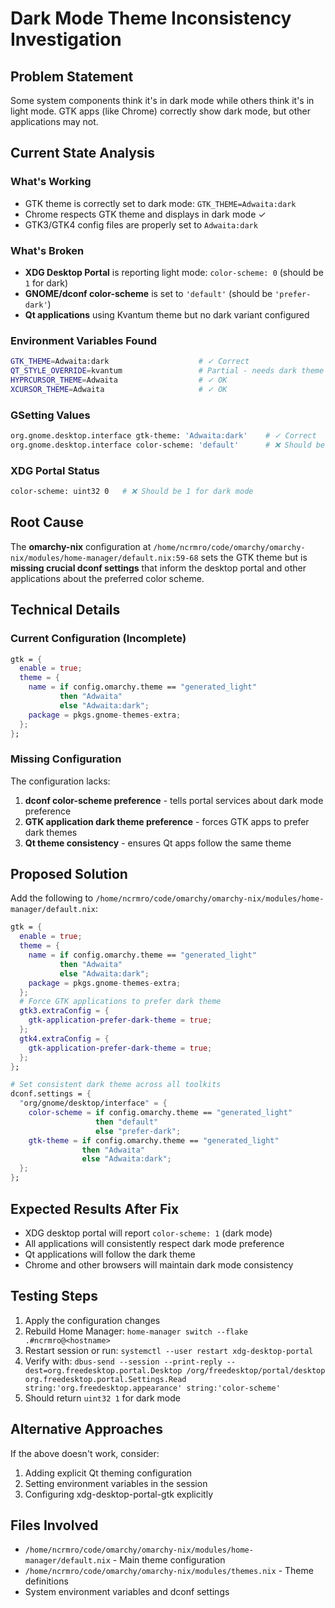 # Dark Mode Theme Inconsistency Investigation

## Problem Statement
Some system components think it's in dark mode while others think it's in light mode. GTK apps (like Chrome) correctly show dark mode, but other applications may not.

## Current State Analysis

### What's Working
- GTK theme is correctly set to dark mode: `GTK_THEME=Adwaita:dark`
- Chrome respects GTK theme and displays in dark mode ✓
- GTK3/GTK4 config files are properly set to `Adwaita:dark`

### What's Broken
- **XDG Desktop Portal** is reporting light mode: `color-scheme: 0` (should be `1` for dark)
- **GNOME/dconf color-scheme** is set to `'default'` (should be `'prefer-dark'`)
- **Qt applications** using Kvantum theme but no dark variant configured

### Environment Variables Found
```bash
GTK_THEME=Adwaita:dark                    # ✓ Correct
QT_STYLE_OVERRIDE=kvantum                 # Partial - needs dark theme
HYPRCURSOR_THEME=Adwaita                  # ✓ OK
XCURSOR_THEME=Adwaita                     # ✓ OK
```

### GSetting Values
```bash
org.gnome.desktop.interface gtk-theme: 'Adwaita:dark'    # ✓ Correct
org.gnome.desktop.interface color-scheme: 'default'      # ❌ Should be 'prefer-dark'
```

### XDG Portal Status
```bash
color-scheme: uint32 0   # ❌ Should be 1 for dark mode
```

## Root Cause
The **omarchy-nix** configuration at `/home/ncrmro/code/omarchy/omarchy-nix/modules/home-manager/default.nix:59-68` sets the GTK theme but is **missing crucial dconf settings** that inform the desktop portal and other applications about the preferred color scheme.

## Technical Details

### Current Configuration (Incomplete)
```nix
gtk = {
  enable = true;
  theme = {
    name = if config.omarchy.theme == "generated_light"
           then "Adwaita"
           else "Adwaita:dark";
    package = pkgs.gnome-themes-extra;
  };
};
```

### Missing Configuration
The configuration lacks:
1. **dconf color-scheme preference** - tells portal services about dark mode preference
2. **GTK application dark theme preference** - forces GTK apps to prefer dark themes
3. **Qt theme consistency** - ensures Qt apps follow the same theme

## Proposed Solution

Add the following to `/home/ncrmro/code/omarchy/omarchy-nix/modules/home-manager/default.nix`:

```nix
gtk = {
  enable = true;
  theme = {
    name = if config.omarchy.theme == "generated_light"
           then "Adwaita" 
           else "Adwaita:dark";
    package = pkgs.gnome-themes-extra;
  };
  # Force GTK applications to prefer dark theme
  gtk3.extraConfig = {
    gtk-application-prefer-dark-theme = true;
  };
  gtk4.extraConfig = {
    gtk-application-prefer-dark-theme = true;
  };
};

# Set consistent dark theme across all toolkits
dconf.settings = {
  "org/gnome/desktop/interface" = {
    color-scheme = if config.omarchy.theme == "generated_light"
                   then "default"
                   else "prefer-dark";
    gtk-theme = if config.omarchy.theme == "generated_light"
                then "Adwaita"
                else "Adwaita:dark";
  };
};
```

## Expected Results After Fix
- XDG desktop portal will report `color-scheme: 1` (dark mode)
- All applications will consistently respect dark mode preference
- Qt applications will follow the dark theme
- Chrome and other browsers will maintain dark mode consistency

## Testing Steps
1. Apply the configuration changes
2. Rebuild Home Manager: `home-manager switch --flake .#ncrmro@<hostname>`
3. Restart session or run: `systemctl --user restart xdg-desktop-portal`
4. Verify with: `dbus-send --session --print-reply --dest=org.freedesktop.portal.Desktop /org/freedesktop/portal/desktop org.freedesktop.portal.Settings.Read string:'org.freedesktop.appearance' string:'color-scheme'`
5. Should return `uint32 1` for dark mode

## Alternative Approaches
If the above doesn't work, consider:
1. Adding explicit Qt theming configuration
2. Setting environment variables in the session
3. Configuring xdg-desktop-portal-gtk explicitly

## Files Involved
- `/home/ncrmro/code/omarchy/omarchy-nix/modules/home-manager/default.nix` - Main theme configuration
- `/home/ncrmro/code/omarchy/omarchy-nix/modules/themes.nix` - Theme definitions
- System environment variables and dconf settings